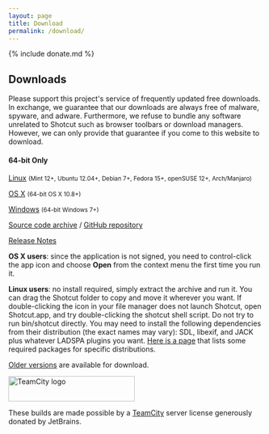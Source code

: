 ```yaml
---
layout: page
title: Download
permalink: /download/
---
```

{% include donate.md %}

## Downloads

Please support this project's service of frequently updated free
downloads. In exchange, we guarantee that our downloads are always free of
malware, spyware, and adware. Furthermore, we refuse to bundle any software
unrelated to Shotcut such as browser toolbars or download managers.
However, we can only provide that guarantee if you come to this website
to download.

#### 64-bit Only

[Linux](https://github.com/mltframework/shotcut/releases/download/v16.01/shotcut-debian7-x86_64-160102.tar.bz2)
<small>(Mint 12+, Ubuntu 12.04+, Debian 7+, Fedora 15+, openSUSE
12+, Arch/Manjaro)</small>

[OS
X](https://github.com/mltframework/shotcut/releases/download/v16.01/shotcut-osx-x86_64-160102.dmg)
<small>(64-bit OS X 10.8+)</small>

[Windows](https://github.com/mltframework/shotcut/releases/download/v16.01/shotcut-win64-160102.exe)
<small>(64-bit Windows 7+)</small>

[Source code
archive](https://github.com/mltframework/shotcut/releases/download/v16.01/shotcut-src-160102.tar.bz2)
/ [GitHub repository](https://github.com/mltframework/shotcut)

[Release Notes](/shotcut_web/download/releasenotes/)

**OS X users**: since the application is not signed, you need to
control-click the app icon and choose **Open** from the context menu the
first time you run it.

**Linux users**: no install required, simply extract the archive and run
it. You can drag the Shotcut folder to copy and move it wherever you
want. If double-clicking the icon in your file manager does not launch
Shotcut, open Shotcut.app, and try double-clicking the shotcut shell
script. Do not try to run bin/shotcut directly. You may need to install
the following dependencies from their distribution (the exact names may
vary): SDL, libexif, and JACK plus whatever LADSPA plugins you want.
[Here is a page](LinuxDistroPackages) that lists some required packages
for specific distributions.

[Older versions](https://github.com/mltframework/shotcut/releases/) are
available for download.

<a href="https://www.jetbrains.com/teamcity/"><img
width="250" alt="TeamCity logo"
src="http://www.shotcut.org/pub/Shotcut/Download/logo_teamcity.png"
style="border: 0px; vertical-align: middle" title="JetBrains TeamCity" height="50"></a>

These builds are made possible by a <a href="https://www.jetbrains.com/teamcity/">TeamCity</a> server license generously donated by JetBrains.
